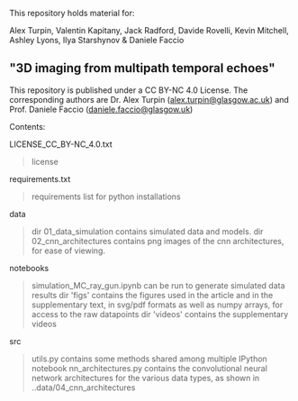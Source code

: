 This repository holds material for:

Alex Turpin, Valentin Kapitany, Jack Radford, Davide Rovelli, Kevin Mitchell, Ashley Lyons, Ilya Starshynov & Daniele Faccio 
## "3D imaging from multipath temporal echoes" 

This repository is published under a CC BY-NC 4.0 License. The corresponding authors are 
Dr. Alex Turpin (alex.turpin@glasgow.ac.uk) and Prof. Daniele Faccio (daniele.faccio@glasgow.uk)

Contents:

LICENSE_CC_BY-NC_4.0.txt
>license

requirements.txt
>requirements list for python installations

data
>dir 01_data_simulation contains simulated data and models.
>dir 02_cnn_architectures contains png images of the cnn architectures, for ease of viewing.

notebooks
>simulation_MC_ray_gun.ipynb can be run to generate simulated data
results
>dir 'figs' contains the figures used in the article and in the supplementary text, in svg/pdf formats as well as numpy arrays, for access to the raw datapoints
>dir 'videos' contains the supplementary videos

src
>utils.py contains some methods shared among multiple IPython notebook
>nn_architectures.py contains the convolutional neural network architectures for the various data types, as shown in ..data/04_cnn_architectures



